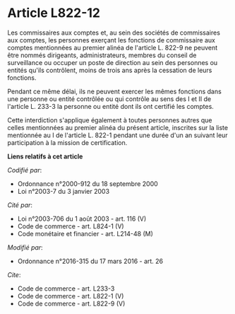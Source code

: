 # Article L822-12

Les commissaires aux comptes et, au sein des sociétés de commissaires aux comptes, les personnes exerçant les fonctions de
commissaire aux comptes mentionnées au premier alinéa de l'article L. 822-9 ne peuvent être nommés dirigeants,
administrateurs, membres du conseil de surveillance ou occuper un poste de direction au sein des personnes ou entités qu'ils
contrôlent, moins de trois ans après la cessation de leurs fonctions. 

Pendant ce même délai, ils ne peuvent exercer les mêmes fonctions dans une personne ou entité contrôlée ou qui contrôle au
sens des I et II de l'article L. 233-3 la personne ou entité dont ils ont certifié les comptes. 

Cette interdiction s'applique également à toutes personnes autres que celles mentionnées au premier alinéa du présent
article, inscrites sur la liste mentionnée au I de l'article L. 822-1 pendant une durée d'un an suivant leur participation à
la mission de certification.

**Liens relatifs à cet article**

_Codifié par_:

  - Ordonnance n°2000-912 du 18 septembre 2000
  - Loi n°2003-7 du 3 janvier 2003

_Cité par_:

  - Loi n°2003-706 du 1 août 2003 - art. 116 (V)
  - Code de commerce - art. L824-1 (V)
  - Code monétaire et financier - art. L214-48 (M)

_Modifié par_:

  - Ordonnance n°2016-315 du 17 mars 2016 - art. 26

_Cite_:

  - Code de commerce - art. L233-3
  - Code de commerce - art. L822-1 (V)
  - Code de commerce - art. L822-9 (V)
